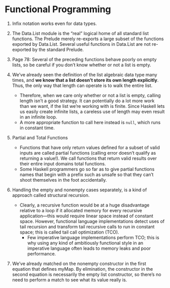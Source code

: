 # Functional Programming

1. Infix notation works even for data types.

1. The Data.List module is the “real” logical home of all standard list functions. The Prelude merely re-exports a large subset of the functions exported by Data.List. Several useful functions in Data.List are not re-exported by the standard Prelude.

1. Page 78: Several of the preceding functions behave poorly on empty lists, so be careful if you don’t know whether or not a list is empty.

1. We’ve already seen the definition of the list algebraic data type many times, and **we know that a list doesn’t store its own length explicitly**. Thus, the only way that length can operate is to walk the entire list.
    - Therefore, when we care only whether or not a list is empty, calling length isn’t a good strategy. It can potentially do a lot more work than we want, if the list we’re working with is finite. Since Haskell lets us easily create infinite lists, a careless use of length may even result in an infinite loop.
    - A more appropriate function to call here instead is `null`, which runs in constant time.

1. Partial and Total Functions
    - Functions that have only return values defined for a subset of valid inputs are called partial functions (calling error doesn’t qualify as returning a value!). We call functions that return valid results over their entire input domains total functions.
    - Some Haskell programmers go so far as to give partial functions names that begin with a prefix such as unsafe so that they can’t shoot themselves in the foot accidentally.
  
1. Handling the empty and nonempty cases separately, is a kind of approach called structural recursion.
    - Clearly, a recursive function would be at a huge disadvantage relative to a loop if it allocated memory for every recursive application—this would require linear space instead of constant space. However, functional language implementations detect uses of tail recursion and transform tail recursive calls to run in constant space; this is called tail call optimization (TCO).
        - Few imperative language implementations perform TCO; this is why using any kind of ambitiously functional style in an imperative language often leads to memory leaks and poor performance.

1. We’ve already matched on the nonempty constructor in the first equation that defines myMap. By elimination, the constructor in the second equation is necessarily the empty list constructor, so there’s no need to perform a match to see what its value really is.